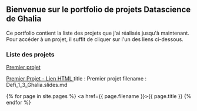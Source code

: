 ## Bienvenue sur le portfolio de projets Datascience de Ghalia

Ce portfolio contient la liste des projets que j'ai réalisés jusqu'à maintenant. Pour accéder à un projet, il suffit de cliquer sur l'un des liens ci-dessous.

### Liste des projets


[Premier projet](https://github.com/Ghalia671/premier_projet.github.io/tree/gh-pages/Defi_1_3_Ghalia.slides.md)

<a href="https://htmlpreview.github.io/?https://github.com/Ghalia671/premier_projet.github.io/tree/gh-pages/Defi_1_3_Ghalia.slides.html">Premier Projet - Lien HTML </a>
title : Premier projet
filename : Defi_1_3_Ghalia.slides.md

{% for page in site.pages %}
    <a href={{ page.filename }}>{{ page.title }}</a>
{% endfor %}
